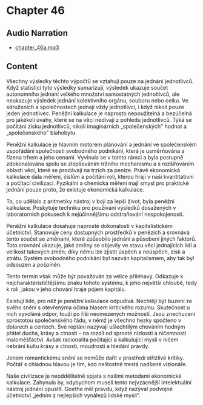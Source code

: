 # Chapter 46

## Audio Narration

- [chapter_46a.mp3](../5-audio-chunks-espeak/chapter_46a.mp3)

## Content

<!-- Source: ESPEAK_AUDIO-chapter_46a-OPTIMIZED.md -->

Všechny výsledky těchto výpočtů se vztahují pouze na jednání jednotlivců. Když statistici tyto výsledky sumarizují, výsledek ukazuje součet autonomního jednání velkého množství samostatných jednotlivců, ale neukazuje výsledek jednání kolektivního orgánu, souboru nebo celku. Ve sdruženích a společnostech jednají vždy jednotlivci, i když nikoli pouze jeden jednotlivec. Peněžní kalkulace je naprosto nepoužitelná a bezúčelná pro jakékoli úvahy, které se na věci nedívají z pohledu jednotlivců. Týká se počítání zisku jednotlivců, nikoli imaginárních „společenských" hodnot a „společenského" blahobytu.

Peněžní kalkulace je hlavním motorem plánování a jednání ve společenském uspořádání společnosti svobodného podnikání, která je usměrňována a řízena trhem a jeho cenami. Vyvinula se v tomto rámci a byla postupně zdokonalována spolu se zlepšováním tržního mechanismu a s rozšiřováním oblasti věcí, které se prodávají na trzích za peníze. Právě ekonomická kalkulace dala měření, číslům a počítání roli, kterou hrají v naší kvantitativní a počítací civilizaci. Fyzikální a chemická měření mají smysl pro praktické jednání pouze proto, že existuje ekonomická kalkulace.

To, co udělalo z aritmetiky nástroj v boji za lepší život, byla peněžní kalkulace. Poskytuje techniku pro používání výsledků dosažených v laboratorních pokusech k nejúčinnějšímu odstraňování nespokojenosti.

Peněžní kalkulace dosahuje naprosté dokonalosti v kapitalistickém účetnictví. Stanovuje ceny dostupných prostředků v penězích a srovnává tento součet se změnami, které způsobilo jednání a působení jiných faktorů. Toto srovnání ukazuje, jaké změny se objevily ve stavu věcí jednajících lidí a velikost takových změn; díky němu lze zjistit úspěch a neúspěch, zisk a ztrátu. Systém svobodného podnikání byl nazván kapitalismem, aby tak byl odsouzen a pošpiněn.

Tento termín však může být považován za velice přiléhavý. Odkazuje k nejcharakterističtějšímu znaku tohoto systému, k jeho největší chloubě, tedy k roli, jakou v jeho chování hraje pojem kapitálu.

Existují lidé, pro něž je peněžní kalkulace odpudivá. Nechtějí být buzeni ze svého snění s otevřenýma očima hlasem kritického rozumu. Skutečnost u nich vyvolává odpor, touží po říši neomezených možností. Jsou znechuceni sprostotou společenského řádu, v němž je všechno hezky spočteno v dolarech a centech. Své reptání nazývají ušlechtilým chováním hodným přátel ducha, krásy a ctnosti – na rozdíl od sprosté nízkosti a ničemnosti maloměšťáctví. Avšak racionalita počítající a kalkulující mysli v ničem nebrání kultu krásy a ctnosti, moudrosti a hledání pravdy.

Jenom romantickému snění se nemůže dařit v prostředí střízlivé kritiky. Počtář s chladnou hlavou je tím, kdo nelítostně trestá nadšené vizionáře.

Naše civilizace je neoddělitelně spjata s našimi metodami ekonomické kalkulace. Zahynula by, kdybychom museli tento nejvzácnější intelektuální nástroj jednání opustit. Goethe měl pravdu, když nazýval podvojné účetnictví „jedním z nejlepších vynálezů lidské mysli".

